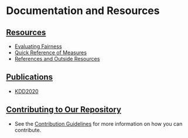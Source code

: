# Documentation and Resources

## [Resources](resources)
* [Evaluating Fairness](../docs/resources/Evaluating_Fairness.md)
* [Quick Reference of Measures](../docs/resources/Measures_QuickReference.md)
* [References and Outside Resources](../docs/resources/References_and_Resources.md)

## [Publications](../docs/publications/README.md)
* [KDD2020](../docs/publications/README.md)

## [Contributing to Our Repository](code_contributions)
* See the [Contribution Guidelines](../docs/code_contributions/CONTRIBUTING.md) for more information on how you can contribute.